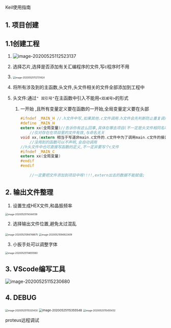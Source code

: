 # 

Keil使用指南

## 1. 项目创建

## 1.1创建工程

1. ![image-20200525112523137](https://gitee.com/sun-roc/picture/raw/master/img/image-20200525112523137.png)

2. 选择芯片,选择是否添加有关汇编程序的文件,写c程序时不用

3. <img src="https://gitee.com/sun-roc/picture/raw/master/img/image-20200525112731424.png" alt="image-20200525112731424" style="zoom:50%;" />

4. 将所有涉及到的主函数,头文件,头文件相关的文件全部添加到工程中

5. 头文件:通过`" 双引号"`在主函数中引入不能用`<双减号>`的形式

   1. 一开始 ,且所有变量定义要在函数的一开始,全局变量定义要在头部

      ``` c
      #ifndef _MAIN_H //.h文件中写,如果其他.c文件调用.h文件会先判断防止重复调用
      #define _MAIN_H
      extern xx(全局变量)//告诉你有这么回事,具体在哪去项目(不一定是头文件相同名哦,是项目中的所有文件)中有的文件去找
          //仅对存在在项目里的文件有效,与命名无关
      void xx,(extern 相当于写道非main.c文件的.c文件中为了调用main.c文件的接口)
          //没用到的函数可以不声明,会自动调用
      //h头文件中也可直接写函数的定义,不一定非要写个c文件
      #ifndef _MAIN_C 
      extern xx(全局变量)
      #endif
      #endif
          
          //一定要把文件添加到项目中呀!!!!,extern出去的数据不能赋值;
      ```

## 2. 输出文件整理

1. 设置生成HEX文件,和晶振频率

<img src="https://gitee.com/sun-roc/picture/raw/master/img/image-20200525114344139.png" alt="image-20200525114344139" style="zoom:50%;" />

2. 选择输出文件位置,避免太过混乱

<img src="https://gitee.com/sun-roc/picture/raw/master/img/image-20200521094748875.png" alt="image-20200521094748875" style="zoom:50%;" />

<img src="https://gitee.com/sun-roc/picture/raw/master/img/image-20200521094922409.png" alt="image-20200521094922409" style="zoom:50%;" />



3. 小扳手处可以调整字体

<img src="https://gitee.com/sun-roc/picture/raw/master/img/image-20200525114655560.png" alt="image-20200525114655560" style="zoom:50%;" />

## 3. VScode编写工具

![image-20200525115230680](https://gitee.com/sun-roc/picture/raw/master/img/image-20200525115230680.png)

## 4. DEBUG

<img src="https://gitee.com/sun-roc/picture/raw/master/img/image-20200525115320430.png" alt="image-20200525115320430" style="zoom:50%;" />

<img src="https://gitee.com/sun-roc/picture/raw/master/img/image-20200525115355548.png" alt="image-20200525115355548" style="zoom: 67%;" />

<img src="https://gitee.com/sun-roc/picture/raw/master/img/image-20200525115455432.png" alt="image-20200525115455432" style="zoom:50%;" />

proteus远程调试